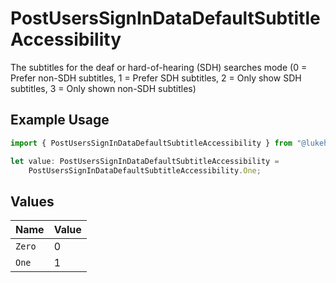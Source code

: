 # PostUsersSignInDataDefaultSubtitleAccessibility

The subtitles for the deaf or hard-of-hearing (SDH) searches mode (0 = Prefer non-SDH subtitles, 1 = Prefer SDH subtitles, 2 = Only show SDH subtitles, 3 = Only shown non-SDH subtitles)

## Example Usage

```typescript
import { PostUsersSignInDataDefaultSubtitleAccessibility } from "@lukehagar/plexjs";

let value: PostUsersSignInDataDefaultSubtitleAccessibility =
    PostUsersSignInDataDefaultSubtitleAccessibility.One;
```

## Values

| Name   | Value  |
| ------ | ------ |
| `Zero` | 0      |
| `One`  | 1      |